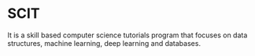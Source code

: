 # SCIT
It is a skill based computer science tutorials program that focuses on data structures, machine learning, deep learning and databases.
